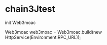 # chain3Jtest

init Web3moac

Web3moac web3moac = Web3moac.build(new HttpService(Environment.RPC_URL));

